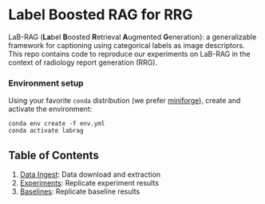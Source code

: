 # Label Boosted RAG for RRG
LaB-RAG (**La**bel **B**oosted **R**etrieval **A**ugmented **G**eneration): a generalizable framework for captioning using categorical labels as image descriptors. This repo contains code to reproduce our experiments on LaB-RAG in the context of radiology report generation (RRG).

### Environment setup
Using your favorite `conda` distribution (we prefer [miniforge](https://github.com/conda-forge/miniforge)), create and activate the environment:
```
conda env create -f env.yml
conda activate labrag
```

## Table of Contents
1. [Data Ingest](data-ingest/data-ingest.md): Data download and extraction
1. [Experiments](docs/experiments.md): Replicate experiment results
1. [Baselines](docs/baselines.md): Replicate baseline results
